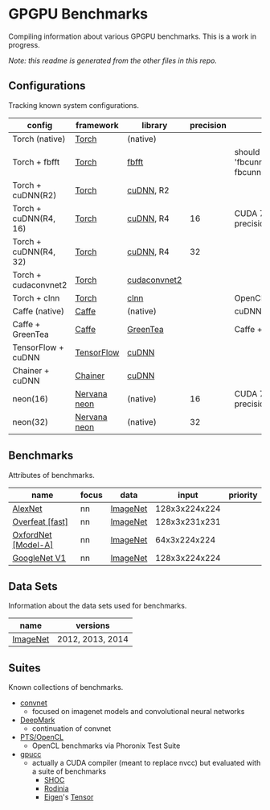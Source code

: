 # GPGPU Benchmarks
Compiling information about various GPGPU benchmarks. This is a work in progress.

*Note: this readme is generated from the other files in this repo.*

## Configurations
Tracking known system configurations.

| config | framework | library | precision | note | reproduced | priority |
| --- |--- |--- |--- |--- |--- |--- |
| Torch (native) | [Torch](http://torch.ch/) | (native) |  |  | true |  |
| Torch + fbfft | [Torch](http://torch.ch/) | [fbfft](https://github.com/facebook/fbcunn/tree/master/src/fft) |  | should actually be called 'fbcunn'? dont use fbcunn.SpatialConvolution | true |  |
| Torch + cuDNN(R2) | [Torch](http://torch.ch/) | [cuDNN](https://developer.nvidia.com/cudnn), R2 |  |  |  |  |
| Torch + cuDNN(R4, 16) | [Torch](http://torch.ch/) | [cuDNN](https://developer.nvidia.com/cudnn), R4 | 16 | CUDA 7.5 for FP16 precision |  |  |
| Torch + cuDNN(R4, 32) | [Torch](http://torch.ch/) | [cuDNN](https://developer.nvidia.com/cudnn), R4 | 32 |  | true |  |
| Torch + cudaconvnet2 | [Torch](http://torch.ch/) | [cudaconvnet2](https://code.google.com/p/cuda-convnet/) |  |  |  |  |
| Torch + clnn | [Torch](http://torch.ch/) | [clnn](https://github.com/hughperkins/clnn) |  | OpenCL only (I think) |  |  |
| Caffe (native) | [Caffe](https://github.com/BVLC/caffe) | (native) |  | cuDNN is optional |  |  |
| Caffe + GreenTea | [Caffe](https://github.com/BVLC/caffe) | [GreenTea](https://github.com/naibaf7/caffe) |  | Caffe + OpenCL backend |  |  |
| TensorFlow + cuDNN | [TensorFlow](https://www.tensorflow.org/) | [cuDNN](https://developer.nvidia.com/cudnn) |  |  |  |  |
| Chainer + cuDNN | [Chainer](https://github.com/pfnet/chainer) | [cuDNN](https://developer.nvidia.com/cudnn) |  |  |  |  |
| neon(16) | [Nervana neon](https://github.com/nervanasystems/neon) | (native) | 16 | CUDA 7.5 for FP16 precision |  |  |
| neon(32) | [Nervana neon](https://github.com/nervanasystems/neon) | (native) | 32 |  |  |  |

## Benchmarks
Attributes of benchmarks.

| name | focus | data | input | priority |
| --- |--- |--- |--- |--- |
| [AlexNet](https://arxiv.org/pdf/1404.5997v2.pdf) | nn | [ImageNet](http://image-net.org/) | 128x3x224x224 |  |
| [Overfeat [fast]](https://arxiv.org/abs/1312.6229) | nn | [ImageNet](http://image-net.org/) | 128x3x231x231 |  |
| [OxfordNet [Model-A]](http://arxiv.org/abs/1409.1556) | nn | [ImageNet](http://image-net.org/) | 64x3x224x224 |  |
| [GoogleNet V1](http://research.google.com/pubs/pub43022.html) | nn | [ImageNet](http://image-net.org/) | 128x3x224x224 |  |

## Data Sets
Information about the data sets used for benchmarks.

| name | versions |
| --- |--- |
| [ImageNet](http://image-net.org/) | 2012, 2013, 2014 |

## Suites
Known collections of benchmarks.

* [convnet](https://github.com/soumith/convnet-benchmarks)
    * focused on imagenet models and convolutional neural networks
* [DeepMark](https://github.com/DeepMark/deepmark)
    * continuation of convnet
* [PTS/OpenCL](https://openbenchmarking.org/suite/pts/opencl)
    * OpenCL benchmarks via Phoronix Test Suite
* [gpucc](http://llvm.org/devmtg/2015-10/slides/Wu-OptimizingLLVMforGPGPU.pdf)
    * actually a CUDA compiler (meant to replace nvcc) but evaluated with a suite of benchmarks
        * [SHOC](https://github.com/vetter/shoc)
        * [Rodinia](https://www.cs.virginia.edu/~skadron/wiki/rodinia/index.php/Rodinia:Accelerating_Compute-Intensive_Applications_with_Accelerators)
        * [Eigen](https://bitbucket.org/eigen/eigen)'s [Tensor](https://bitbucket.org/eigen/eigen/src/c877e66df97d061177ea01f43d2f4540532a3f77/unsupported/Eigen/CXX11/src/Tensor/)
